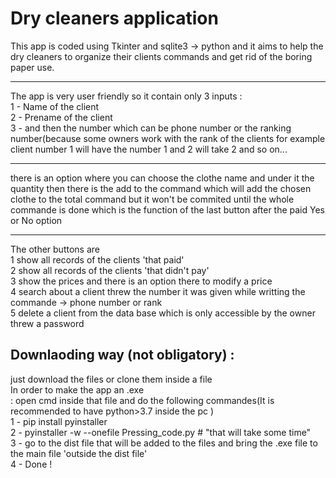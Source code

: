 # Dry cleaners application 
This app is coded using Tkinter and sqlite3 -> python and it aims to help the dry cleaners to organize their clients commands and get rid of the boring paper use.
__________________________________________________________

The app is very user friendly so it contain only 3 inputs :<br />
1 - Name of the client <br />
2 - Prename of the client <br />
3 - and then the number which can be phone number or the ranking number(because some owners work with the rank of the clients for example client number 1 will have the number 1 and 2 will take 2 and so on...
_________________________________________________________
there is an option where you can choose the clothe name and under it the quantity 
then there is the add to the command which will add the chosen clothe to the total command but it won't be commited 
until the whole commande is done which is the function of the last button after the paid Yes or No option       
________________________________________________________
The other buttons are <br />
1 show all records of the clients 'that paid'<br /> 
2 show all records of the clients 'that didn't pay'<br />
3 show the prices and there is an option there to modify a price <br />
4 search about a client threw the number it was given while writting the commande -> phone number or rank<br /> 
5 delete a client from the data base which is only accessible by the owner threw a password <br />

## Downlaoding way (not obligatory) : 
just download the files or clone them inside a file <br /> 
In order to make the app an .exe <br/> :
open cmd inside that file and do the following commandes(It is recommended to have python>3.7 inside the pc )<br/>
1 - pip install pyinstaller  <that will download the pyinstaller library inside the pc > <br />
2 - pyinstaller -w --onefile Pressing_code.py # "that will take some time"  <br />
3 - go to the dist file that will be added to the files and bring the .exe file to the main file 'outside the dist file' <br />
4 - Done ! 
